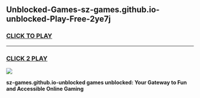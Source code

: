 
## Unblocked-Games-sz-games.github.io-unblocked-Play-Free-2ye7j
<h3>
<a href="https://premium76.site?title=sz-games.github.io-unblocked&ref=21A">CLICK TO PLAY</a></h3>
<hr>

<h3>
<a href="https://premium76.site?title=sz-games.github.io-unblocked&ref=21A">CLICK 2 PLAY</a>
  
</h3>

<a href="https://premium76.site?title=sz-games.github.io-unblocked&ref=21A"><img src="https://clearcache.store/games.png"></a>


**sz-games.github.io-unblocked games unblocked: Your Gateway to Fun and Accessible Online Gaming**
